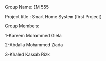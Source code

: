 Group Name: EM 555

Project title : Smart Home System (first Project)

Group Members:

1-Kareem Mohammed Glela

2-Abdalla Mohammed Ziada

3-Khaled Kassab Rizk 
